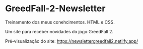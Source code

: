 # GreedFall-2-Newsletter


Treinamento dos meus conehcimentos.
HTML e CSS.

Um site para receber novidades do jogo GreedFall 2.

Pré-visualização do site: https://newslettergreedfall2.netlify.app/

